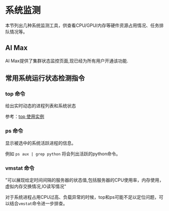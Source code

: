 # 系统监测

本节列出几种系统监测工具，供查看CPU/GPU/内存等硬件资源占用情况、任务排队情况等。

## AI Max
AI Max提供了集群状态监控页面,现已经为所有用户开通该功能.
<!-- ## Ganglia
Ganglia 是一个开源监视项目，设计用来监测收集大量节点的系统状态数据,已经编译安装到本集群上。能够收集并展示Master及6个计算节点的资源使用情况。

普通计算用户可以通过[ganglia主页](http://219.217.238.193/ganglia)来进行观察。


在ganglia主页的`HPC_cluster Grid > HPC_cluster > [Choose a Node]` 下拉列表中，可以选择具体计算节点或master观察。从计算节点收集的数据包括

* cpu 占用(system/user/idle)
* 磁盘空间余量
* GPU使用率/显存使用率/温度/风扇转速 (仅计算节点)
* 内存使用率
* 系统负载(Load)
* 网络状态
* 进程统计

## Torque job Web页面
访问[/jobs](http://219.217.238.193/jobs) 能够看到当前所有任务的统计信息.  -->

## 常用系统运行状态检测指令

### top 命令

给出实时动态的进程列表和系统状态

参考：[top 使用实例](https://linux.cn/article-2352-1.html)

### ps 命令

显示被选中的系统活跃进程的信息。

例如
`ps aux | grep python`
将会列出活跃的python命令。

### vmstat 命令
"可以展现给定时间间隔的服务器的状态值,包括服务器的CPU使用率，内存使用，虚拟内存交换情况,IO读写情况"

对于系统进程占用CPU过高、负载异常的时候，top和ps可能不足以定位问题，可以结合`vmstat`命令进一步排查。
